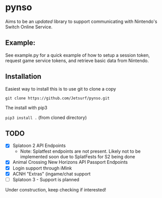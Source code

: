# pynso
Aims to be an *updated* library to support communicating with Nintendo's Switch Online Service.

## Example:
See example.py for a quick example of how to setup a session token, request game service tokens, and retrieve basic data from Nintendo.

## Installation
Easiest way to install this is to use git to clone a copy

`git clone https://github.com/Jetsurf/pynso.git`

The install with pip3

`pip3 install .` (from cloned directory)

## TODO
- [X] Splatoon 2 API Endpoints
  - Note: Splatfest endpoints are not present. Likely not to be implemented soon due to SplatFests for S2 being done
- [X] Animal Crossing New Horizons API Passport Endpoints
- [X] Login support through iMink
- [X] ACNH "Extras" (ingame/chat support
- [ ] Splatoon 3 - Support is planned

Under construction, keep checking if interested!
